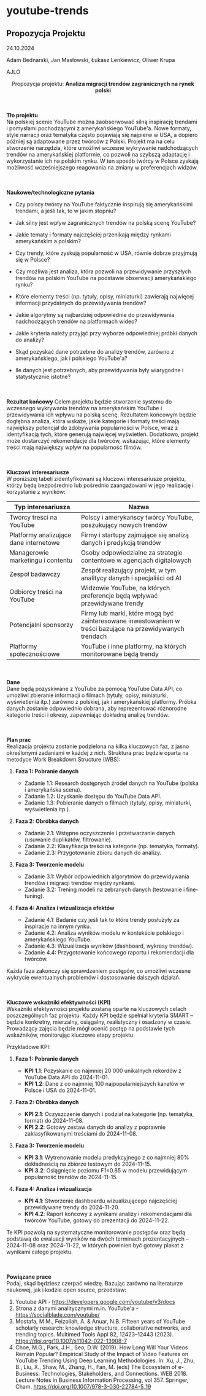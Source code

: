# youtube-trends

## Propozycja Projektu


24.10.2024

Adam Bednarski, Jan Masłowski, Łukasz Lenkiewicz, Oliwer Krupa

AJLO  


<p align="center">
Propozycja projektu: <b>Analiza migracji trendów zagranicznych na rynek polski </b>
</p>

<br/><br/>
**Tło projektu**  
Na polskiej scenie YouTube można zaobserwować silną inspirację trendami i pomysłami pochodzącymi z amerykańskiego YouTube'a. Nowe formaty, style narracji oraz tematyka często pojawiają się najpierw w USA, a dopiero później są adaptowane przez twórców z Polski. Projekt ma na celu stworzenie narzędzia, które umożliwi wczesne wykrywanie nadchodzących trendów na amerykańskiej platformie, co pozwoli na szybszą adaptację i wykorzystanie ich na polskim rynku. W ten sposób twórcy w Polsce zyskają możliwość wcześniejszego reagowania na zmiany w preferencjach widzów.

<br/><br/>
**Naukowe/technologiczne pytania**  
- Czy polscy twórcy na YouTube faktycznie inspirują się amerykańskimi trendami, a jeśli tak, to w jakim stopniu?  
- Jak silny jest wpływ zagranicznych trendów na polską scenę YouTube?  
- Jakie tematy i formaty najczęściej przenikają między rynkami amerykańskim a polskim?  
- Czy trendy, które zyskują popularność w USA, równie dobrze przyjmują się w Polsce?  
- Czy możliwa jest analiza, która pozwoli na przewidywanie przyszłych trendów na polskim YouTube na podstawie obserwacji amerykańskiego rynku?

- Które elementy treści (np. tytuły, opisy, miniaturki) zawierają najwięcej informacji przydatnych do przewidywania trendów?  
- Jakie algorytmy są najbardziej odpowiednie do przewidywania nadchodzących trendów na platformach wideo?  
- Jakie kryteria należy przyjąć przy wyborze odpowiedniej próbki danych do analizy?  
- Skąd pozyskać dane potrzebne do analizy trendów, zarówno z amerykańskiego, jak i polskiego YouTube'a?  
- Ile danych jest potrzebnych, aby przewidywania były wiarygodne i statystycznie istotne?

<br/><br/>
**Rezultat końcowy**
Celem projektu będzie stworzenie systemu do wczesnego wykrywania trendów na amerykańskim YouTube i przewidywania ich wpływu na polską scenę. Rezultatem końcowym będzie dogłębna analiza, która wskaże, jakie kategorie i formaty treści mają największy potencjał do zdobywania popularności w Polsce, wraz z identyfikacją tych, które generują najwięcej wyświetleń. Dodatkowo, projekt może dostarczyć rekomendacje dla twórców, wskazując, które elementy treści mają największy wpływ na popularność filmów.

<br/><br/>
**Kluczowi interesariusze**  
W poniższej tabeli zidentyfikowani są kluczowi interesariusze projektu, którzy będą bezpośrednio lub pośrednio zaangażowani w jego realizację i korzystanie z wyników:

| Typ interesariusza                  | Nazwa                                                      |
| ----------------------------------- | ---------------------------------------------------------- |
| Twórcy treści na YouTube             | Polscy i amerykańscy twórcy YouTube, poszukujący nowych trendów |
| Platformy analizujące dane internetowe | Firmy i startupy zajmujące się analizą danych i predykcją trendów |
| Managerowie marketingu i contentu   | Osoby odpowiedzialne za strategie contentowe w agencjach digitalowych |
| Zespół badawczy                     | Zespół realizujący projekt, w tym analitycy danych i specjaliści od AI |
| Odbiorcy treści na YouTube           | Widzowie YouTube, na których preferencje będą wpływać przewidywane trendy |
| Potencjalni sponsorzy                | Firmy lub marki, które mogą być zainteresowane inwestowaniem w treści bazujące na przewidywanych trendach |
| Platformy społecznościowe            | YouTube i inne platformy, na których monitorowane będą trendy |



<br/><br/>
**Dane**  
Dane będą pozyskiwane z YouTube za pomocą YouTube Data API, co umożliwi zbieranie informacji o filmach (tytuły, opisy, miniaturki, wyświetlenia itp.) zarówno z polskiej, jak i amerykańskiej platformy. Próbka danych zostanie odpowiednio dobrana, aby reprezentować różnorodne kategorie treści i okresy, zapewniając dokładną analizę trendów.

<br/><br/>
**Plan prac**  
Realizacja projektu zostanie podzielona na kilka kluczowych faz, z jasno określonymi zadaniami w każdej z nich. Struktura prac będzie oparta na metodyce Work Breakdown Structure (WBS):

1. **Faza 1: Pobranie danych**
   - Zadanie 1.1: Research dostępnych źródeł danych na YouTube (polska i amerykańska scena).
   - Zadanie 1.2: Uzyskanie dostępu do YouTube Data API.
   - Zadanie 1.3: Pobieranie danych o filmach (tytuły, opisy, miniaturki, wyświetlenia itp.).

2. **Faza 2: Obróbka danych**
   - Zadanie 2.1: Wstępne oczyszczenie i przetwarzanie danych (usuwanie duplikatów, filtrowanie).
   - Zadanie 2.2: Klasyfikacja treści na kategorie (np. tematyka, formaty).
   - Zadanie 2.3: Przygotowanie zbioru danych do analizy.

3. **Faza 3: Tworzenie modelu**
   - Zadanie 3.1: Wybór odpowiednich algorytmów do przewidywania trendów i migracji trendów między rynkami.
   - Zadanie 3.2: Trening modeli na zebranych danych (testowanie i fine-tuning).

4. **Faza 4: Analiza i wizualizacja efektów**
   - Zadanie 4.1: Badanie czy jeśli tak to które trendy posłużyły za inspiracje na innym rynku.
   - Zadanie 4.2: Analiza wyników modelu w kontekście polskiego i amerykańskiego YouTube.
   - Zadanie 4.3: Wizualizacja wyników (dashboard, wykresy trendów).
   - Zadanie 4.4: Przygotowanie końcowego raportu i rekomendacji dla twórców.

Każda faza zakończy się sprawdzeniem postępów, co umożliwi wczesne wykrycie ewentualnych problemów i dostosowanie dalszych działań.

<br/><br/>
**Kluczowe wskaźniki efektywności (KPI)**  
Wskaźniki efektywności projektu zostaną oparte na kluczowych celach poszczególnych faz projektu. Każdy KPI będzie spełniał kryteria SMART – będzie konkretny, mierzalny, osiągalny, realistyczny i osadzony w czasie. Prowadzący zajęcia będzie mógł ocenić postęp na podstawie tych wskaźników, monitorując kluczowe etapy projektu.

Przykładowe KPI:

1. **Faza 1: Pobranie danych**
   - **KPI 1.1**: Pozyskanie co najmniej 20 000 unikalnych rekordów z YouTube Data API do 2024-11-01.
   - **KPI 1.2**: Dane z co najmniej 100 najpopularniejszych kanałów w Polsce i USA do 2024-11-01.

2. **Faza 2: Obróbka danych**
   - **KPI 2.1**: Oczyszczenie danych i podział na kategorie (np. tematyka, format) do 2024-11-08.
   - **KPI 2.2**: Gotowy zestaw danych do analizy z poprawnie zaklasyfikowanymi treściami do 2024-11-08.

3. **Faza 3: Tworzenie modelu**
   - **KPI 3.1**: Wytrenowanie modelu predykcyjnego z co najmniej 80% dokładnością na zbiorze testowym do 2024-11-15.
   - **KPI 3.2**: Osiągnięcie poziomu F1=0.85 w modelu przewidującym popularność trendów do 2024-11-15.

4. **Faza 4: Analiza i wizualizacja**
   - **KPI 4.1**: Stworzenie dashboardu wizualizującego najczęściej przewidywane trendy do 2024-11-20.
   - **KPI 4.2**: Raport końcowy z wynikami analizy i rekomendacjami dla twórców YouTube, gotowy do prezentacji do 2024-11-22.

Te KPI pozwolą na systematyczne monitorowanie postępów oraz będą podstawą do ewaluacji wyników na dwóch terminach prezentacyjnych – 2024-11-08 oraz 2024-11-22, w których powinien być gotowy plakat z wynikami całego projektu.

<br/><br/>
**Powiązane prace**  
Podaj, skąd będziesz czerpać wiedzę. Bazując zarówno na literaturze naukowej, jak i kodzie open source, przedstaw:
1. Youtube API - https://developers.google.com/youtube/v3/docs
2. Strona z danymi analitycznymi m.in. YouTube'a - https://socialblade.com/youtube/
3. Mostafa, M.M., Feizollah, A. & Anuar, N.B. Fifteen years of YouTube scholarly research: knowledge structure, collaborative networks, and trending topics. Multimed Tools Appl 82, 12423–12443 (2023). https://doi.org/10.1007/s11042-022-13908-7
4. Choe, M.G., Park, J.H., Seo, D.W. (2019). How Long Will Your Videos Remain Popular? Empirical Study of the Impact of Video Features on YouTube Trending Using Deep Learning Methodologies. In: Xu, J., Zhu, B., Liu, X., Shaw, M., Zhang, H., Fan, M. (eds) The Ecosystem of e-Business: Technologies, Stakeholders, and Connections. WEB 2018. Lecture Notes in Business Information Processing, vol 357. Springer, Cham. https://doi.org/10.1007/978-3-030-22784-5_19